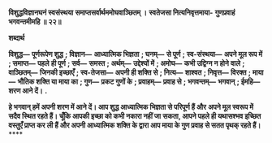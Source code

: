 **विशुद्धविज्ञानघनं स्वसंस्थया** **समाप्तसर्वार्थममोघवाञ्छितम् ।** **स्वतेजसा नित्यनिवृत्तमाया-** **गुणप्रवाहं भगवन्तमीमहि ॥ २२॥** 

**शब्दार्थ** 

**विशुद्ध—** **पूर्णरूपेण शुद्ध** **; विज्ञान—** **आध्यात्मिक भिज्ञता** **; घनम्—** **से पूर्ण** **; स्व-संस्थया—** **अपने मूल रूप में** **; समाप्त—** **पहले** **ही पूर्ण** **; सर्व—** **समस्त** **; अर्थम्—** **उद्देश्यों में** **; अमोघ—** **कभी उद्विग्न न होने वाले** **; वाञ्छितम्—** **जिनकी इच्छाएँ** **; स्व-तेजसा—** **अपनी ही शक्ति से** **; नित्य—** **शाश्वत** **; निवृत्त—** **विरक्त** **; माया—** **भौतिक शक्ति या माया का** **; गुण—** **प्रकट गुणों के** **; प्रवाहम्—** **प्रवाह से** **; भगवन्तम्—** **भगवान्** **; ईमहि—** **शरण आने दें।** **.** 

**हे भगवान् हमें अपनी शरण में आने दें। आप शुद्ध आध्यात्मिक भिज्ञता से परिपूर्ण हैं और** **अपने मूल स्वरूप में सदैव स्थित रहते हैं। चूँकि आपकी इच्छा को कभी नकारा नहीं जा** **सकता, आपने पहले ही यथासश्भव इच्छित वस्तुएँ प्राप्त कर ली हैं और अपनी आध्यात्मिक** **शक्ति के द्वारा आप माया के गुण प्रवाह से सतत पृथक् रहते हैं।** **** 